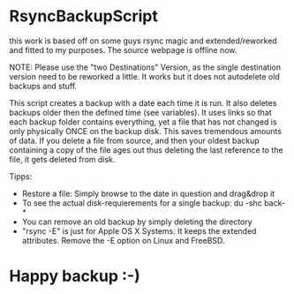 # RsyncBackupScript
this work is based off on some guys rsync magic and extended/reworked and fitted to my purposes. The source webpage is offline now.

NOTE: Please use the "two Destinations" Version, as the single destination version need to be reworked a little. It works but it does not autodelete old backups and stuff.

This script creates a backup with a date each time it is run. It also deletes backups older then the defined time (see variables).
It uses links so that each backup folder contains everything, yet a file that has not changed is only physically ONCE on the backup disk.
This saves tremendous amounts of data. If you delete a file from source, and then your oldest backup containing a copy of the file ages out
thus deleting the last reference to the file, it gets deleted from disk.

Tipps:
- Restore a file: Simply browse to the date in question and drag&drop it
- To see the actual disk-requierements for a single backup: du -shc back-*
- You can remove an old backup by simply deleting the directory
- "rsync -E" is just for Apple OS X Systems. It keeps the extended attributes. Remove the -E option on Linux and FreeBSD.

# Happy backup :-)
